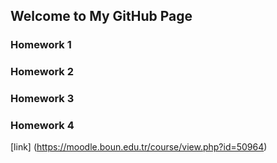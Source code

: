 ## Welcome to My GitHub Page



### Homework 1
### Homework 2
### Homework 3
### Homework 4
[link] (https://moodle.boun.edu.tr/course/view.php?id=50964)


